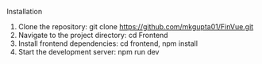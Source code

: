 Installation


1. Clone the repository: git clone https://github.com/mkgupta01/FinVue.git
2. Navigate to the project directory: cd Frontend
3. Install frontend dependencies: cd frontend, npm install
4. Start the development server: npm run dev
